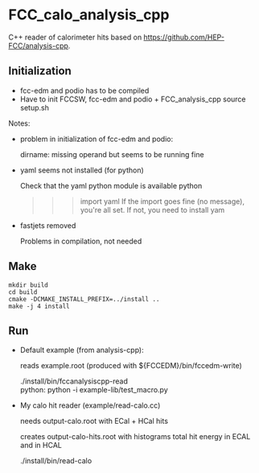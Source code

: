 FCC_calo_analysis_cpp
=====================

C++ reader of calorimeter hits based on https://github.com/HEP-FCC/analysis-cpp.

Initialization
--------------
- fcc-edm and podio has to be compiled
- Have to init FCCSW, fcc-edm and podio + FCC_analysis_cpp
  source setup.sh

Notes:
- problem in initialization of fcc-edm and podio: 

  dirname: missing operand
  but seems to be running fine
- yaml seems not installed (for python)

  Check that the yaml python module is available
  python
  >>> import yaml
  If the import goes fine (no message), you're all set. If not, you need to install yam
- fastjets removed

  Problems in compilation, not needed

Make
-----
	mkdir build
	cd build
	cmake -DCMAKE_INSTALL_PREFIX=../install ..
	make -j 4 install

Run
-----
- Default example (from analysis-cpp):
   
   reads example.root (produced with ${FCCEDM}/bin/fccedm-write)
   
   ./install/bin/fccanalysiscpp-read    
    python: python -i example-lib/test_macro.py	

- My calo hit reader (example/read-calo.cc) 

   needs output-calo.root with ECal + HCal hits

   creates output-calo-hits.root with histograms total hit energy in ECAL and in HCAL
   
   ./install/bin/read-calo


